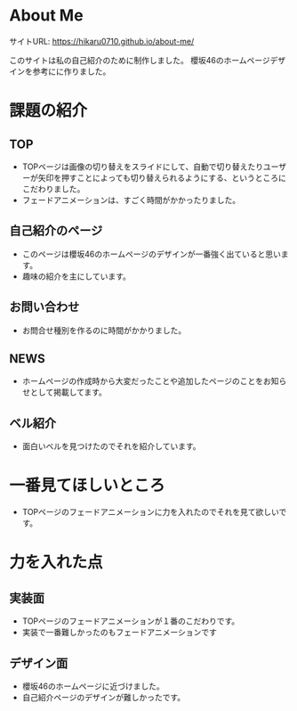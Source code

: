 # About Me 

サイトURL: https://hikaru0710.github.io/about-me/


このサイトは私の自己紹介のために制作しました。
櫻坂46のホームページデザインを参考にに作りました。



# 課題の紹介

## TOP

- TOPページは画像の切り替えをスライドにして、自動で切り替えたりユーザーが矢印を押すことによっても切り替えられるようにする、というところにこだわりました。
- フェードアニメーションは、すごく時間がかかったりました。

## 自己紹介のページ

- このページは櫻坂46のホームページのデザインが一番強く出ていると思います。
- 趣味の紹介を主にしています。

## お問い合わせ

- お問合せ種別を作るのに時間がかかりました。

## NEWS

- ホームページの作成時から大変だったことや追加したページのことをお知らせとして掲載してます。

## ベル紹介

- 面白いベルを見つけたのでそれを紹介しています。

# 一番見てほしいところ

- TOPページのフェードアニメーションに力を入れたのでそれを見て欲しいです。

# 力を入れた点

## 実装面

- TOPページのフェードアニメーションが１番のこだわりです。
- 実装で一番難しかったのもフェードアニメーションです

## デザイン面

- 櫻坂46のホームページに近づけました。
- 自己紹介ページのデザインが難しかったです。
